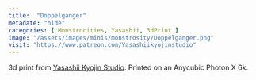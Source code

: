 ```yaml
---
title:  "Doppelganger"
metadate: "hide"
categories: [ Monstrocities, Yasashii, 3dPrint ]
image: "/assets/images/minis/monstrosity/Doppelganger.png"
visit: "https://www.patreon.com/Yasashiikyojinstudio"
---
```

3d print from [Yasashii Kyojin Studio](https://www.patreon.com/Yasashiikyojinstudio). 
Printed on an Anycubic Photon X 6k.